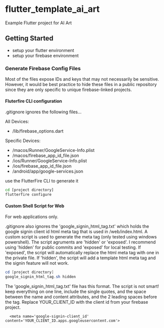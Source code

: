 # flutter_template_ai_art

Example Flutter project for AI Art

## Getting Started

- setup your flutter environment
- setup your firebase environment

### Generate Firebase Config Files

Most of the files expose IDs and keys that may not necessarily be sensitive. However, it would be best practice to hide these files in a public repository since they are only specific to unique firebase-linked projects.

#### Fluterfire CLI configuration

.gitignore ignores the following files...

All Devices:

- /lib/firebase_options.dart

Specific Devices:

- /macos/Runner/GoogleService-Info.plist
- /macos/firebase_app_id_file.json
- /ios/Runner/GoogleService-Info.plist
- /ios/firebase_app_id_file.json
- /android/app/google-services.json

use the FlutterFire CLI to generate it

```bash
cd [project directory]
flutterfire configure
```

#### Custom Shell Script for Web

For web applications only.

.gitignore also ignores the 'google_signin_html_tag.txt' which holds the google signin client id html meta tag that is used in /web/index.html.  A custom script is used to generate the meta tag (only tested using windows powershell). The script agruments are 'hidden' or 'exposed'.  I recommend using 'hidden' for public commits and 'exposed' for local testing.  If 'exposed', the script will automatically replace the html meta tag with one in the private file. If 'hidden', the script will add a template html meta tag and the signin feature will not work.

```powershell
cd [project directory]
google_signin_html_tag.sh hidden
```

The 'google_signin_html_tag.txt' file has this format.  The script is not smart! keep everything on one line, include the single quotes, and the space between the name and content attributes, and the 2 leading spaces before the tag. Replace YOUR_CLIENT_ID with the client id from your firebase project.

```text
  <meta name='google-signin-client_id' content='YOUR_CLIENT_ID.apps.googleusercontent.com'>
```
